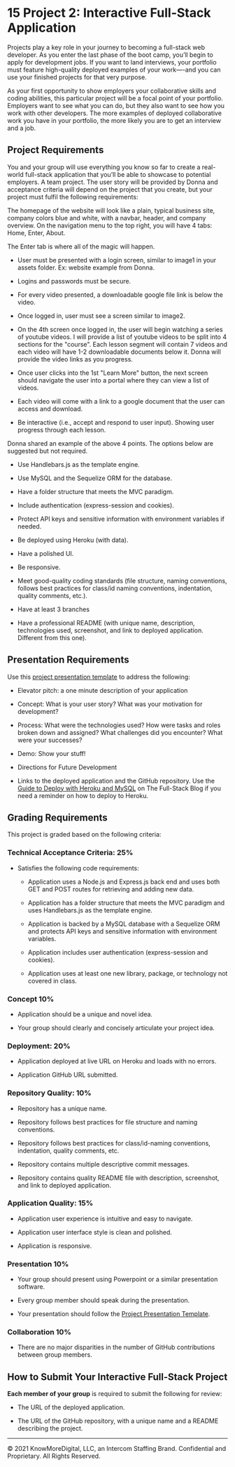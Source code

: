 # 15 Project 2: Interactive Full-Stack Application

Projects play a key role in your journey to becoming a full-stack web developer. As you enter the last phase of the boot camp, you’ll begin to apply for development jobs. If you want to land interviews, your portfolio must feature high-quality deployed examples of your work—-and you can use your finished projects for that very purpose.

As your first opportunity to show employers your collaborative skills and coding abilities, this particular project will be a focal point of your portfolio. Employers want to see what you can do, but they also want to see how you work with other developers. The more examples of deployed collaborative work you have in your portfolio, the more likely you are to get an interview and a job.

## Project Requirements

You and your group will use everything you know so far to create a real-world full-stack application that you’ll be able to showcase to potential employers. A team project. The user story will be provided by Donna and acceptance criteria will depend on the project that you create, but your project must fulfil the following requirements:

The homepage of the website will look like a plain, typical business site, company colors blue and white, with a navbar, header, and company overview. On the navigation menu to the top right, you will have 4 tabs: Home, Enter, About.

The Enter tab is where all of the magic will happen.

- User must be presented with a login screen, similar to image1 in your assets folder. Ex: website example from Donna.

- Logins and passwords must be secure. 

- For every video presented, a downloadable google file link is below the video.

- Once logged in, user must see a screen similar to image2.

- On the 4th screen once logged in, the user will begin watching a series of youtube videos. I will provide a list of youtube videos to be split into 4 sections for the "course". Each lesson segment will contain 7 videos and each video will have 1-2 downloadable documents below it. Donna will provide the video links as you progress. 

- Once user clicks into the 1st "Learn More" button, the next screen should navigate the user into a portal where they can view a list of videos.

- Each video will come with a link to a google document that the user can access and download.

- Be interactive (i.e., accept and respond to user input). Showing user progress through each lesson.

Donna shared an example of the above 4 points. The options below are suggested but not required.


- Use Handlebars.js as the template engine.

- Use MySQL and the Sequelize ORM for the database.

- Have a folder structure that meets the MVC paradigm.

- Include authentication (express-session and cookies).

- Protect API keys and sensitive information with environment variables if needed.

- Be deployed using Heroku (with data).

- Have a polished UI.

- Be responsive.



- Meet good-quality coding standards (file structure, naming conventions, follows best practices for class/id naming conventions, indentation, quality comments, etc.).

- Have at least 3 branches

- Have a professional README (with unique name, description, technologies used, screenshot, and link to deployed application. Different from this one).

## Presentation Requirements

Use this [project presentation template](https://docs.google.com/presentation/d/10QaO9KH8HtUXj__81ve0SZcpO5DbMbqqQr4iPpbwKks/edit?usp=sharing) to address the following:

- Elevator pitch: a one minute description of your application

- Concept: What is your user story? What was your motivation for development?

- Process: What were the technologies used? How were tasks and roles broken down and assigned? What challenges did you encounter? What were your successes?

- Demo: Show your stuff!

- Directions for Future Development

- Links to the deployed application and the GitHub repository. Use the [Guide to Deploy with Heroku and MySQL](https://coding-boot-camp.github.io/full-stack/heroku/deploy-with-heroku-and-mysql) on The Full-Stack Blog if you need a reminder on how to deploy to Heroku.

## Grading Requirements

This project is graded based on the following criteria:

### Technical Acceptance Criteria: 25%

- Satisfies the following code requirements:

  - Application uses a Node.js and Express.js back end and uses both GET and POST routes for retrieving and adding new data.

  - Application has a folder structure that meets the MVC paradigm and uses Handlebars.js as the template engine.

  - Application is backed by a MySQL database with a Sequelize ORM and protects API keys and sensitive information with environment variables.

  - Application includes user authentication (express-session and cookies).

  - Application uses at least one new library, package, or technology not covered in class.

### Concept 10%

- Application should be a unique and novel idea.

- Your group should clearly and concisely articulate your project idea.

### Deployment: 20%

- Application deployed at live URL on Heroku and loads with no errors.

- Application GitHub URL submitted.

### Repository Quality: 10%

- Repository has a unique name.

- Repository follows best practices for file structure and naming conventions.

- Repository follows best practices for class/id-naming conventions, indentation, quality comments, etc.

- Repository contains multiple descriptive commit messages.

- Repository contains quality README file with description, screenshot, and link to deployed application.

### Application Quality: 15%

- Application user experience is intuitive and easy to navigate.

- Application user interface style is clean and polished.

- Application is responsive.

### Presentation 10%

- Your group should present using Powerpoint or a similar presentation software.

- Every group member should speak during the presentation.

- Your presentation should follow the [Project Presentation Template](https://docs.google.com/presentation/d/10QaO9KH8HtUXj__81ve0SZcpO5DbMbqqQr4iPpbwKks/edit?usp=sharing).

### Collaboration 10%

- There are no major disparities in the number of GitHub contributions between group members.

## How to Submit Your Interactive Full-Stack Project

**Each member of your group** is required to submit the following for review:

- The URL of the deployed application.

- The URL of the GitHub repository, with a unique name and a README describing the project.

---

© 2021 KnowMoreDigital, LLC, an Intercom Staffing Brand. Confidential and Proprietary. All Rights Reserved.
